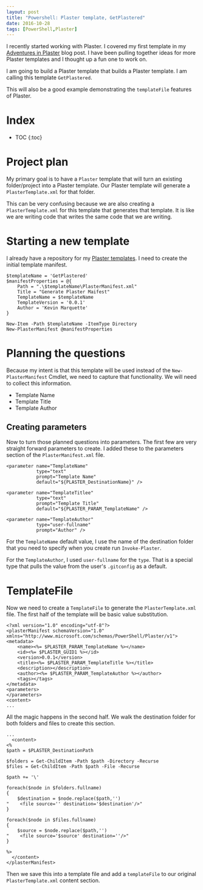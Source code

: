 ```yaml
---
layout: post
title: "Powershell: Plaster template, GetPlastered"
date: 2016-10-28
tags: [PowerShell,Plaster]
---
```


I recently started working with Plaster. I covered my first template in my [Adventures in Plaster](https://kevinmarquette.github.io/2017-05-12-Powershell-Plaster-adventures-in/?utm_source=blog&utm_medium=blog&utm_content=titlelink) blog post. I have been pulling together ideas for more Plaster templates and I thought up a fun one to work on.

I am going to build a Plaster template that builds a Plaster template. I am calling this template `GetPlastered`.

This will also be a good example demonstrating the `templateFile` features of Plaster.

# Index

* TOC
{:toc}

# Project plan

My primary goal is to have a `Plaster` template that will turn an existing folder/project into a Plaster template. Our Plaster template will generate a `PlasterTemplate.xml` for that folder. 

This can be very confusing because we are also creating a `PlasterTemplate.xml` for this template that generates that template. It is like we are writing code that writes the same code that we are writing.

# Starting a new template

I already have a repository for my [Plaster templates](https://github.com/KevinMarquette/PlasterTemplates). I need to create the initial template manifest.

    $templateName = 'GetPlastered'
    $manifestProperties = @{
        Path = ".\$templateName\PlasterManifest.xml"
        Title = "Generate Plaster Maifest"
        TemplateName = $templateName
        TemplateVersion = '0.0.1'
        Author = 'Kevin Marquette'
    }

    New-Item -Path $templateName -ItemType Directory
    New-PlasterManifest @manifestProperties

# Planning the questions

Because my intent is that this template will be used instead of the `New-PlasterManifest` Cmdlet, we need to capture that functionality. We will need to collect this information.

* Template Name
* Template Title
* Template Author

## Creating parameters

Now to turn those planned questions into parameters. The first few are very straight forward parameters to create. I added these to the parameters section of the `PlasterManifest.xml` file.

    <parameter name="TemplateName" 
               type="text" 
               prompt="Template Name" 
               default="${PLASTER_DestinationName}" />

    <parameter name="TemplateTitlee" 
               type="text" 
               prompt="Template Title" 
               default="${PLASTER_PARAM_TemplateName" />

    <parameter name="TemplateAuthor" 
               type="user-fullname" 
               prompt="Author" />

For the `TemplateName` default value, I use the name of the destination folder that you need to specify when you create run `Invoke-Plaster`.

For the `TemplateAuthor`, I used `user-fullname` for the `type`. That is a special type that pulls the value from the user's `.gitconfig` as a default.

# TemplateFile

Now we need to create a `TemplateFile` to generate the `PlasterTemplate.xml` file. The first half of the template will be basic value substitution.

    <?xml version="1.0" encoding="utf-8"?>
    <plasterManifest schemaVersion="1.0" 
    xmlns="http://www.microsoft.com/schemas/PowerShell/Plaster/v1">
    <metadata>
        <name><%= $PLASTER_PARAM_TemplateName %></name>
        <id><%= $PLASTER_GUID1 %></id>
        <version>0.0.1</version>
        <title><%= $PLASTER_PARAM_TemplateTitle %></title>
        <description></description>
        <author><%= $PLASTER_PARAM_TemplateAuthor %></author>
        <tags></tags>
    </metadata>
    <parameters>
    </parameters>
    <content>
    ...

All the magic happens in the second half. We walk the destination folder for both folders and files to create this section.

    ...
      <content>
    <%
    $path = $PLASTER_DestinationPath

    $folders = Get-ChildItem -Path $path -Directory -Recurse
    $files = Get-ChildItem -Path $path -File -Recurse

    $path += '\'  

    foreach($node in $folders.fullname)
    {
        $destination = $node.replace($path,'')
    "    <file source='' destination='$destination'/>" 
    }

    foreach($node in $files.fullname)
    {
        $source = $node.replace($path,'')
    "    <file source='$source' destination=''/>" 
    }

    %>
      </content>
    </plasterManifest>

Then we save this into a template file and add a `templateFile` to our original `PlasterTemplate.xml` content section.